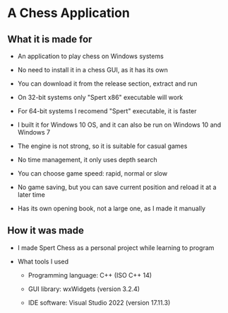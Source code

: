 # A Chess Application

## What it is made for

* An application to play chess on Windows systems

* No need to install it in a chess GUI, as it has its own

* You can download it from the release section, extract and run

* On 32-bit systems only "Spert x86" executable will work

* For 64-bit systems I recomend "Spert" executable, it is faster

* I built it for Windows 10 OS, and it can also be run on Windows 10 and Windows 7

* The engine is not strong, so it is suitable for casual games

* No time management, it only uses depth search

* You can choose game speed: rapid, normal or slow

* No game saving, but you can save current position and reload it at a later time

* Has its own opening book, not a large one, as I made it manually

## How it was made

* I made Spert Chess as a personal project while learning to program

* What tools I used
  
  * Programming language: C++ (ISO C++ 14)

  * GUI library: wxWidgets (version 3.2.4)

  * IDE software: Visual Studio 2022 (version 17.11.3)
